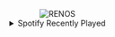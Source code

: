 <div align="center">
<picture>
    <source media="(prefers-color-scheme: dark)" srcset="https://i.ibb.co/sqMGW0d/output-gif.gif">
    <source media="(prefers-color-scheme: light)" srcset="https://i.ibb.co/sqMGW0d/output-gif.gif">
    <img alt="RENOS" src="https://i.ibb.co/sqMGW0d/output-gif.gif">
</picture>
<details>
<summary>Spotify Recently Played</summary>
<img src="https://spotify-recently-played-readme.vercel.app/api?user=31d6d6zerc5ct6kck32na2ozsqf4&unique=1&width=400" alt="Spotify" />
</details>
</div>

<!-- Image deletion URL: https://ibb.co/4p5G16n/8c0f75a9ad3c385c56b0b17e85129eb3 -->